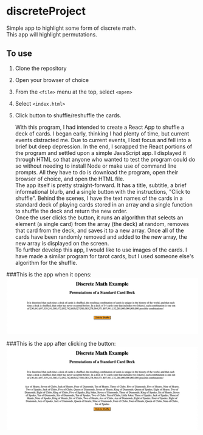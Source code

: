 # discreteProject
Simple app to highlight some form of discrete math.  
This app will highlight permutations.

## To use
1. Clone the repository
2. Open your browser of choice
3. From the `<file>` menu at the top, select `<open>`
4. Select `<index.html>`
5. Click button to shuffle/reshuffle the cards.  
	
	With this program, I had intended to create a React App to shuffle a deck of cards. I began early, thinking I had plenty of time, but current events distracted me. Due to current events, I lost focus and fell into a brief but deep depression. In the end, I scrapped the React portions of the program and settled upon a simple JavaScript app. I displayed it through HTML so that anyone who wanted to test the program could do so without needing to install Node or make use of command line prompts. All they have to do is download the program, open their browser of choice, and open the HTML file.  	
	The app itself is pretty straight-forward. It has a title, subtitle, a brief informational blurb, and a single button with the instructions, "Click to shuffle". Behind the scenes, I have the text names of the cards in a standard deck of playing cards stored in an array and a single function to shuffle the deck and return the new order.  
	Once the user clicks the button, it runs an algorithm that selects an element (a single card) from the array (the deck) at random, removes that card from the deck, and saves it to a new array. Once all of the cards have been randomly removed and added to the new array, the new array is displayed on the screen.	    
	To further develop this app, I would like to use images of the cards. I have made a similar program for tarot cards, but I used someone else's algorithm for the shuffle.
	
###This is the app when it opens:
![Screenshot before button is clicked](images/discreteShot1.jpg)

###This is the app after clicking the button:
![Screenshot after button is clicked](images/discreteShot2.jpg)
